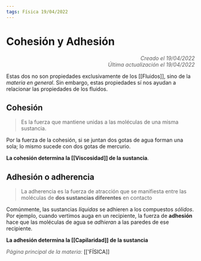 ```yaml
---
tags: Física 19/04/2022
---
```


# Cohesión y Adhesión
<div style="text-align: right; opacity: 0.7; font-style: italic;">Creado el 19/04/2022</div>
<div style="text-align: right; opacity: 0.7; font-style: italic;">Última actualización el 19/04/2022</div>

Estas dos no son propiedades exclusivamente de los [[Fluidos]], sino de la *materia en general*. Sin embargo, estas propiedades sí nos ayudan a relacionar las propiedades de los fluidos.

## Cohesión

> Es la fuerza que mantiene unidas a las moléculas de una misma sustancia. 

Por la fuerza de la cohesión, si se juntan dos gotas de agua forman una sola; lo mismo sucede con dos gotas de mercurio.

**La cohesión determina la [[Viscosidad]] de la sustancia**.

## Adhesión o adherencia

> La adherencia es la fuerza de atracción que se manifiesta entre las moléculas de **dos sustancias diferentes** en contacto

Comúnmente, las sustancias *líquidas* se adhieren a los compuestos *sólidos*. Por ejemplo, cuando vertimos auga en un recipiente, la fuerza de **adhesión** hace que las moléculas de agua se *adhieran* a las paredes de ese recipiente.

**La adhesión determina la [[Capilaridad]] de la sustancia**

<span style="opacity: 0.7; font-style: italic;">Página principal de la materia:</span> [['FÍSICA]]